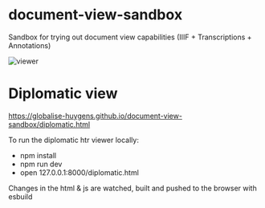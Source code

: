 # document-view-sandbox
Sandbox for trying out document view capabilities (IIIF + Transcriptions + Annotations)

![viewer](https://github.com/user-attachments/assets/de58e21c-f25c-4613-a1b9-3337988f37df)


# Diplomatic view

https://globalise-huygens.github.io/document-view-sandbox/diplomatic.html

To run the diplomatic htr viewer locally:
- npm install
- npm run dev
- open 127.0.0.1:8000/diplomatic.html
  
Changes in the html & js are watched, built and pushed to the browser with esbuild
